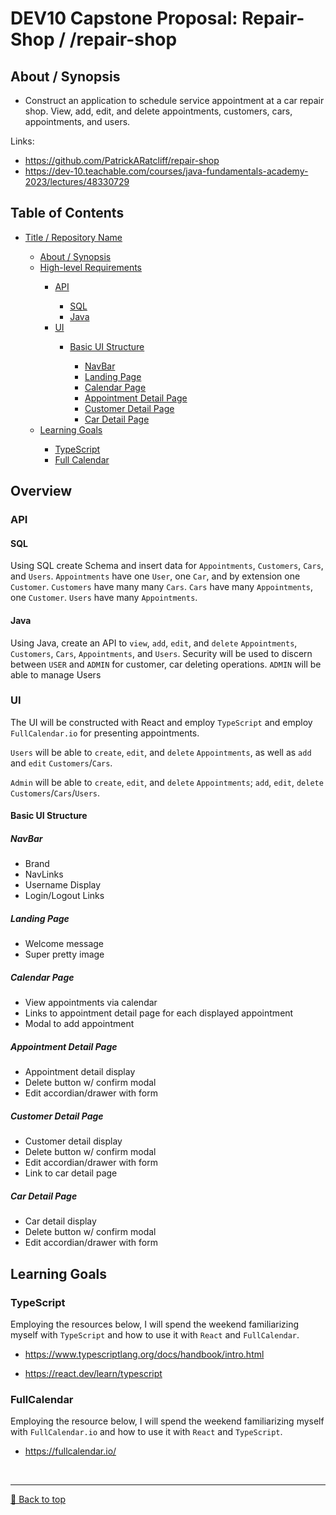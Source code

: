 # DEV10 Capstone Proposal: Repair-Shop / /repair-shop


## About / Synopsis

* Construct an application to schedule service appointment at a car repair shop. View, add, edit, and delete appointments, customers, cars, appointments, and users.

Links:

* <https://github.com/PatrickARatcliff/repair-shop>
* <https://dev-10.teachable.com/courses/java-fundamentals-academy-2023/lectures/48330729>


## Table of Contents
<div id = "user-content-toc">
    <ul> 
        <li><a href="#dev10-capstone-proposal-repair-shop--repair-shop">Title / Repository Name</a></li>
            <ul>   
                <li><a href="#about--synopsis">About / Synopsis</a></li>
                <li><a href="#overview">High-level Requirements</a></li>
                      <ul>
                        <li><a href="#api">API</a></li>
                          <ul>
                            <li><a href="#sql">SQL</a></li>
                            <li><a href="#java">Java</a></li>
                          </ul>
                        <li><a href="#ui">UI</a></li>
                          <ul>
                            <li><a href="#basic-ui-structure">Basic UI Structure</a></li>
                              <ul>
                                <li><a href="#navbar">NavBar</a></li>
                                <li><a href="#landing-page">Landing Page</a></li>
                                <li><a href="#calendar-page">Calendar Page</a></li>
                                <li><a href="#appointment-detail-page">Appointment Detail Page</a></li>
                                <li><a href="#customer-detail-page">Customer Detail Page</a></li>
                                <li><a href="#car-detail-page">Car Detail Page</a></li>
                              </ul>
                          </ul>
                      </ul>
                <li><a href="#learning-goal">Learning Goals</a></li>
                  <ul>
                    <li><a href="#typescript">TypeScript</a></li>
                    <li><a href="#fullcalendar">Full Calendar</a></li>
                  </ul>
            </ul>
    </ul>
</div>


## Overview

### API

#### SQL

Using SQL create Schema and insert data for `Appointments`, `Customers`, `Cars`, and `Users`. `Appointments` have one `User`, one `Car`, and by extension one `Customer`. `Customers` have many many `Cars`.  `Cars` have many `Appointments`, one `Customer`. `Users` have many `Appointments`.

#### Java

Using Java, create an API to `view`, `add`, `edit`, and `delete` `Appointments`, `Customers`, `Cars`, `Appointments`, and `Users`. Security will be used to discern between `USER` and `ADMIN` for customer, car deleting operations. `ADMIN` will be able to manage Users

### UI

The UI will be constructed with React and employ `TypeScript` and employ `FullCalendar.io` for presenting appointments. 

`Users` will be able to `create`, `edit`, and `delete` `Appointments`, as well as `add` and `edit` `Customers`/`Cars`.

`Admin` will be able to `create`, `edit`, and `delete` `Appointments`; `add`, `edit`, `delete` `Customers`/`Cars`/`Users`.

#### Basic UI Structure

##### NavBar
  - Brand
  - NavLinks
  - Username Display
  - Login/Logout Links

##### Landing Page
  - Welcome message
  - Super pretty image

##### Calendar Page
  - View appointments via calendar
  - Links to appointment detail page for each displayed appointment
  - Modal to add appointment

##### Appointment Detail Page
  - Appointment detail display
  - Delete button w/ confirm modal
  - Edit accordian/drawer with form

##### Customer Detail Page
  - Customer detail display
  - Delete button w/ confirm modal
  - Edit accordian/drawer with form
  - Link to car detail page

##### Car Detail Page
  - Car detail display
  - Delete button w/ confirm modal
  - Edit accordian/drawer with form

## Learning Goals

### TypeScript

Employing the resources below, I will spend the weekend familiarizing myself with `TypeScript` and how to use it with `React` and `FullCalendar`.

* <https://www.typescriptlang.org/docs/handbook/intro.html>

* <https://react.dev/learn/typescript>

### FullCalendar

Employing the resource below, I will spend the weekend familiarizing myself with `FullCalendar.io` and how to use it with `React` and `TypeScript`.

* <https://fullcalendar.io/>


<br><hr>
<a href="#dev10-capstone-proposal-repair-shop--repair-shop">🔼 Back to top</a>